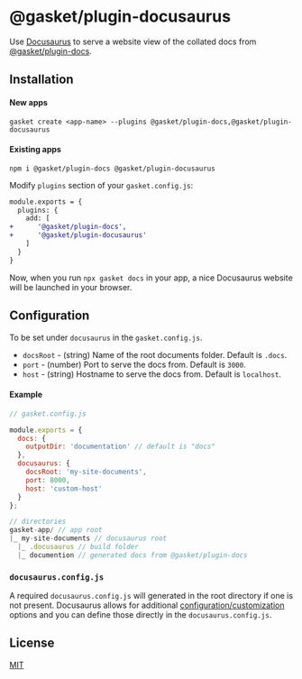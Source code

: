 # @gasket/plugin-docusaurus

Use [Docusaurus] to serve a website view of the collated docs from [@gasket/plugin-docs].

## Installation

#### New apps

```
gasket create <app-name> --plugins @gasket/plugin-docs,@gasket/plugin-docusaurus
```
#### Existing apps

```
npm i @gasket/plugin-docs @gasket/plugin-docusaurus
```

Modify `plugins` section of your `gasket.config.js`:

```diff
module.exports = {
  plugins: {
    add: [
+      '@gasket/plugin-docs',
+      '@gasket/plugin-docusaurus'
    ]
  }
}
```

Now, when you run `npx gasket docs` in your app, a nice Docusaurus website will be
launched in your browser.


## Configuration

To be set under `docusaurus` in the `gasket.config.js`.

- `docsRoot` - (string) Name of the root documents folder. Default is `.docs`.
- `port` - (number) Port to serve the docs from. Default is `3000`.
- `host` - (string) Hostname to serve the docs from. Default is `localhost`.

#### Example
```js
// gasket.config.js

module.exports = {
  docs: {
    outputDir: 'documentation' // default is "docs"
  },
  docusaurus: {
    docsRoot: 'my-site-documents',
    port: 8000,
    host: 'custom-host'
  }
};

// directories
gasket-app/ // app root
|_ my-site-documents // docusaurus root
  |_ .docusaurus // build folder
  |_ documention // generated docs from @gasket/plugin-docs
```

### `docusaurus.config.js`
A required `docusaurus.config.js` will generated in the root directory if one is not present. Docusaurus allows for additional [configuration/customization](https://docusaurus.io/docs/api/docusaurus-config) options and you can define those directly in the `docusaurus.config.js`.

## License

[MIT](./LICENSE.md)

<!-- LINKS -->
[Docusaurus]: https://docusaurus.io/
[@gasket/plugin-docs]: /packages/gasket-plugin-docs/README.md

